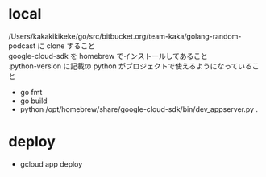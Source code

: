 # local
/Users/kakakikikeke/go/src/bitbucket.org/team-kaka/golang-random-podcast に clone すること  
google-cloud-sdk を homebrew でインストールしてあること  
.python-version に記載の python がプロジェクトで使えるようになっていること

* go fmt
* go build
* python /opt/homebrew/share/google-cloud-sdk/bin/dev_appserver.py .

# deploy
* gcloud app deploy
